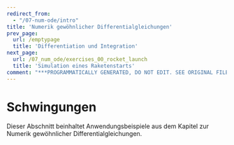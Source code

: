 ```yaml
---
redirect_from:
  - "/07-num-ode/intro"
title: 'Numerik gewöhnlicher Differentialgleichungen'
prev_page:
  url: /emptypage
  title: 'Differentiation und Integration'
next_page:
  url: /07_num_ode/exercises_00_rocket_launch
  title: 'Simulation eines Raketenstarts'
comment: "***PROGRAMMATICALLY GENERATED, DO NOT EDIT. SEE ORIGINAL FILES IN /content***"
---
```

# Schwingungen

Dieser Abschnitt beinhaltet Anwendungsbeispiele aus dem Kapitel zur Numerik gewöhnlicher Differentialgleichungen.
